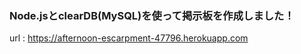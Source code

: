 ### Node.jsとclearDB(MySQL)を使って掲示板を作成しました！

url : https://afternoon-escarpment-47796.herokuapp.com <br>

